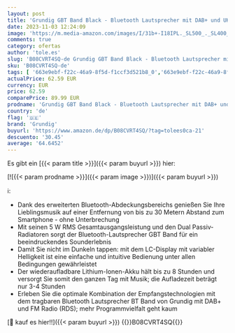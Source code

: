 ```yaml
---
layout: post
title: 'Grundig GBT Band Black - Bluetooth Lautsprecher mit DAB+ und UKW Radio  30 Meter Reichweite  mehr als 8 Std. Spielzeit Akku 3.7V mit 2000 mAh  Bluetooth version V5.0'
date: 2023-11-03 12:24:09
image: 'https://m.media-amazon.com/images/I/31b+-I18IPL._SL500_._SL400_.jpg'
comments: true
category: ofertas
author: 'tole.es'
slug: 'B08CVRT4SQ-de Grundig GBT Band Black - Bluetooth Lautsprecher mit DAB+...'
sku: 'B08CVRT4SQ-de'
tags: [ '663e9ebf-f22c-46a9-8f5d-f1ccf3d521b8_0','663e9ebf-f22c-46a9-8f5d-f1ccf3d521b8_6101','663e9ebf-f22c-46a9-8f5d-f1ccf3d521b8_656102','Arborist Merchandising Root','Elektronik & Foto','Lautsprecher','Self Service','Special Features Stores','Tragbare Bluetooth-Lautsprecher','Tragbare Geräte','Tragbare Lautsprecher & Audio-Docks','Zubehör für tragbare Geräte','grundig','🇩🇪', ]
actualPrice: 62.59 EUR
currency: EUR
price: 62.59
comparePrice: 89.99 EUR
prodname: 'Grundig GBT Band Black - Bluetooth Lautsprecher mit DAB+ und UKW Radio  30 Meter Reichweite  mehr als 8 Std. Spielzeit Akku 3.7V mit 2000 mAh  Bluetooth version V5.0'
country: 'de'
flag: '🇩🇪'
brand: 'Grundig'
buyurl: 'https://www.amazon.de/dp/B08CVRT4SQ/?tag=tolees0ca-21'
descuento: '30.45'
average: '64.6452'
---
```


Es gibt ein [{{< param title >}}]({{< param buyurl >}}) hier:

[![{{< param prodname >}}]({{< param image >}})]({{< param buyurl >}})

ℹ️:

- Dank des erweiterten Bluetooth-Abdeckungsbereichs genießen Sie Ihre Lieblingsmusik auf einer Entfernung von bis zu 30 Metern Abstand zum Smartphone - ohne Unterbrechung
- Mit seinen 5 W RMS Gesamtausgangsleistung und den Dual Passiv-Radiatoren sorgt der Bluetooth-Lautsprecher GBT Band für ein beeindruckendes Sounderlebnis
- Damit Sie nicht im Dunkeln tappen: mit dem LC-Display mit variabler Helligkeit ist eine einfache und intuitive Bedienung unter allen Bedingungen gewährleistet
- Der wiederaufladbare Lithium-Ionen-Akku hält bis zu 8 Stunden und versorgt Sie somit den ganzen Tag mit Musik; die Aufladezeit beträgt nur 3-4 Stunden
- Erleben Sie die optimale Kombination der Empfangstechnologien mit dem tragbaren Bluetooth Lautsprecher BT Band von Grundig mit DAB+ und FM Radio (RDS); mehr Programmvielfalt geht kaum

[🛒 kauf es hier!!]({{< param buyurl >}})
{{<world>}}B08CVRT4SQ{{</world>}}
